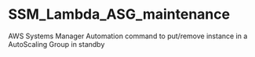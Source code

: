 # SSM_Lambda_ASG_maintenance
AWS Systems Manager Automation command to put/remove instance in a AutoScaling Group in standby
